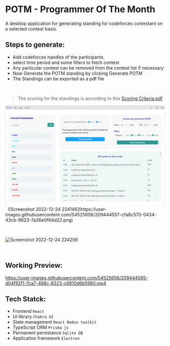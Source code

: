# POTM - Programmer Of The Month
 A desktop application for generating standing for codeforces contestant on a selected contest basis.



## Steps to generate:
  - Add codeforces handles of the participants
  - select time period and some filters to fetch contest 
  - Any particular contest can be removed from the contest list if necessary
  - Now Generate the POTM standing by clicking Generate POTM
  - The Standings can be exported as a pdf file
   
&nbsp;
> The scoring for the standings is according to this  [Scoring Criteria.pdf](https://github.com/jahidem/potm/blob/master/docs/ScoringCriteria.pdf)

<img src="./docs/potm1.png" alt="drawing"  width="800"/> 
&nbsp;
![Screenshot 2022-12-24 224146](https://user-images.githubusercontent.com/54525656/209444557-cfa8c570-0434-43cb-9623-7a36e0f64d22.png)

&nbsp;

![Screenshot 2022-12-24 224206](https://user-images.githubusercontent.com/54525656/209444563-4295eba0-ca92-4f46-84da-76987af463a0.png)


&nbsp;

## Working Preview:


https://user-images.githubusercontent.com/54525656/209444595-d04f82f1-7ca7-488c-8323-c6810d6b5980.mp4




## Tech Statck:
 - Frontend `React`
 - UI library `Chakra UI`
 - State management `React Redux toolkit`
 - TypeScript ORM  `Prisma js`
 - Permanent persistance `Sqlite DB`
 - Application framework `Electron`
 


